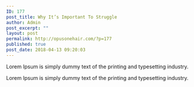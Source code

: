 ```yaml
---
ID: 177
post_title: Why It’s Important To Struggle
author: Admin
post_excerpt: ""
layout: post
permalink: http://opusonehair.com/?p=177
published: true
post_date: 2018-04-13 09:20:03
---
```

Lorem Ipsum is simply dummy text of the printing and typesetting industry.

<!--more-->

Lorem Ipsum is simply dummy text of the printing and typesetting industry.